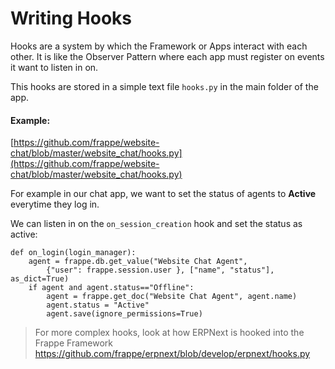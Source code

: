 # Writing Hooks

Hooks are a system by which the Framework or Apps interact with each other. It is like the Observer Pattern where each app must register on events it want to listen in on.

This hooks are stored in a simple text file `hooks.py` in the main folder of the app.

#### Example:

[https://github.com/frappe/website-chat/blob/master/website_chat/hooks.py](https://github.com/frappe/website-chat/blob/master/website_chat/hooks.py)

For example in our chat app, we want to set the status of agents to **Active** everytime they log in.

We can listen in on the `on_session_creation` hook and set the status as active:

	def on_login(login_manager):
		agent = frappe.db.get_value("Website Chat Agent",
			{"user": frappe.session.user }, ["name", "status"], as_dict=True)
		if agent and agent.status=="Offline":
			agent = frappe.get_doc("Website Chat Agent", agent.name)
			agent.status = "Active"
			agent.save(ignore_permissions=True)


> For more complex hooks, look at how ERPNext is hooked into the Frappe Framework https://github.com/frappe/erpnext/blob/develop/erpnext/hooks.py

